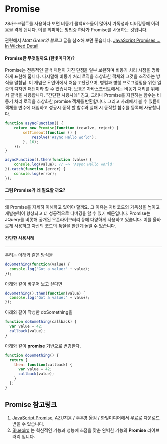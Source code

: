 # Promise

자바스크립트를 사용하다 보면 비동기 콜백요소들이 많아서 가독성과 디버깅등에 어려움을 격게 됩니다. 이를 회피하는 방법중 하나가 Promise를 사용하는 것입니다.

관련해서 *Matt Greer의 블로그* 글을 참조해 보면 좋습니다. [JavaScript Promises ... In Wicked Detail](http://www.mattgreer.org/articles/promises-in-wicked-detail/)

#### Promise란 무엇일까요 (한빛미디어)?

Promise는 전통적인 콜백 패턴이 가진 단점을 일부 보완하며 비동기 처리 시점을 명확하게 표현해 줍니다. 다시말해 비동기 처리 로직을 추상화한 객체와 그것을 조작하는 방식을 말합닏. 이 개념은 E 언어에서 처음 고안됐으며, 병렬과 병행 프로그램밍을 위한 일종의 디자인 패턴이라 할 수 있습니다. 보통은 자바스크립트에서는 비동기 처리를 위해서 콜백을 사용합니다. "간단한 사용사례" 참고, 그러나 Promise를 지원하는 함수는 비동기 처리 로직을 추상화한 promise 객체를 반환합니다. 그리고 사례에서 볼 수 있듣이 객체를 변수에 대입하고 성공시 동작 할 함수와 실패 시 동작할 함수를 등록해 사용합니다.

```javascript
function asyncFunction() {
    return new Promise(function (resolve, reject) {
        setTimeout(function () {
            resolve('Async Hello world');
        }, 16);
    });
}

asyncFunction().then(function (value) {
    console.log(value); // => 'Async Hello world'
}).catch(function (error) {
    console.log(error);
});
```
#### 그럼 Promise가 왜 필요할 까요?

---
왜 Promise를 자세히 이해하고 있어야 할까요. 그 이유는 자바코드의 가독성을 높이고 개발능력이 향상되고 더 성공적으로 디버깅을 할 수 있기 때문입니다. Promise는 JQuery를 비롯해 공개된 오픈라이브러리 등에 다양하게 사용하고 있습니다. 이를 올바르게 사용하고 자신의 코드의 품질을 한단계 높일 수 있습니다.

#### 간단한 사용사례

---

우리는 아래와 같은 방식을
```javascript
doSomething(function(value) {
  console.log('Got a value:' + value);
});
```
아래와 같이 바꾸어 보고 싶다면

```javascript
doSomething().then(function(value) {
  console.log('Got a value:' + value);
});
```

아래와 같이 작성한 doSomething을
```javascript
function doSomething(callback) {
  var value = 42;
  callback(value);
}
````

아래와 같이 **promise** 기반으로 변경한다.
```javascript
function doSomething() {
  return {
    then: function(callback) {
      var value = 42;
      callback(value);
    }
  };
}
```



## Promise 참고링크

1. [JavaScript Promise](http://www.hanbit.co.kr/ebook/look.html?isbn=9788968487293), AZU지음 / 주우영 옮김 / 한빛미디어에서 무료로 다운로드 받을 수 있습니다.
2. [Bluebird](https://github.com/petkaantonov/bluebird) 는 혁신적인 기능과 성능에 초점을 맞춘 완벽한 기능의  **Promise** 라이브러리 입니다.
